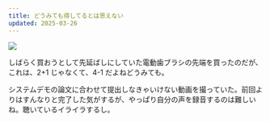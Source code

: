 ```yaml
---
title: どうみても得してるとは思えない
updated: 2025-03-26
---
```

![](https://i.imgur.com/bnvTynb.jpeg)

しばらく買おうとして先延ばしにしていた電動歯ブラシの先端を買ったのだが、これは、2+1 じゃなくて、4-1  だよねどうみても。

システムデモの論文に合わせて提出しなきゃいけない動画を撮っていた。前回よりはすんなりと完了した気がするが、やっぱり自分の声を録音するのは難しいね。聴いているイライラするし。